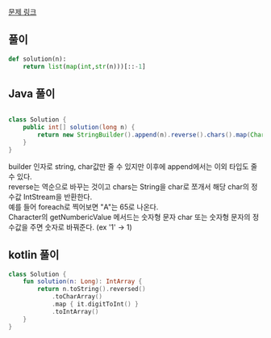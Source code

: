 [문제 링크](https://programmers.co.kr/learn/courses/30/lessons/12932)


## 풀이
```python
def solution(n):    
    return list(map(int,str(n)))[::-1]
```

## Java 풀이
```java

class Solution {
    public int[] solution(long n) {
        return new StringBuilder().append(n).reverse().chars().map(Character::getNumericValue).toArray();
    }
}
```
builder 인자로 string, char값만 줄 수 있지만 이후에 append에서는 이외 타입도 줄 수 있다.  
reverse는 역순으로 바꾸는 것이고 chars는 String을 char로 쪼개서 해당 char의 정수값 IntStream을 반환한다.  
예를 들어 foreach로 찍어보면 "A"는 65로 나온다.  
Character의 getNumbericValue 메서드는 숫자형 문자 char 또는 숫자형 문자의 정수값을 주면 숫자로 바꿔준다. (ex '1' -> 1)  


## kotlin 풀이
```kotlin
class Solution {
    fun solution(n: Long): IntArray {
        return n.toString().reversed()
            .toCharArray()
            .map { it.digitToInt() }
            .toIntArray()
    }
}
```

